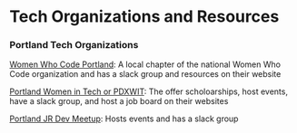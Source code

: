 # Tech Organizations and Resources

### Portland Tech Organizations

[Women Who Code Portland](https://www.womenwhocode.com/portland): A local chapter of the national Women Who Code organization and has a slack group and resources on their website

[Portland Women in Tech or PDXWIT](https://www.pdxwit.org/): The offer scholoarships, host events, have a slack group, and host a job board on their websites

[Portland JR Dev Meetup](https://www.meetup.com/Portland-JR-DEVELOPER-Meetup/): Hosts events and has a slack group
